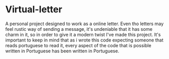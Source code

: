 # Virtual-letter
A personal project designed to work as a online letter. Even tho letters may feel rustic way of sending a message, it's undeniable that it has some charm in it, so in order to give it a modern twist I've made this project. It's important to keep in mind that as i wrote this code expecting someone that reads portuguese to read it, every aspect of the code that is possible written in Portuguese has been written in Portuguese.
